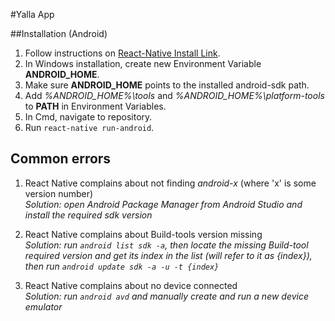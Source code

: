 #Yalla App

##Installation (Android)
1. Follow instructions on [React-Native Install Link](https://facebook.github.io/react-native/docs/getting-started.html).
2. In Windows installation, create new Environment Variable **ANDROID_HOME**.
3. Make sure **ANDROID_HOME** points to the installed android-sdk path.
4. Add _%ANDROID_HOME%\tools_ and _%ANDROID_HOME%\platform-tools_ to **PATH** in Environment Variables.
5. In Cmd, navigate to repository.
6. Run `react-native run-android`.

## Common errors
1. React Native complains about not finding _android-x_ (where 'x' is some version number)<br />
 _Solution: open Android Package Manager from Android Studio and install the required sdk version_

2. React Native complains about Build-tools version missing<br />
_Solution: run `android list sdk -a`, then locate the missing Build-tool required version and get its index in the list (will refer to it as {index}), then run `android update sdk -a -u -t {index}`_

3. React Native complains about no device connected<br />
 _Solution: run `android avd` and manually create and run a new device emulator_
